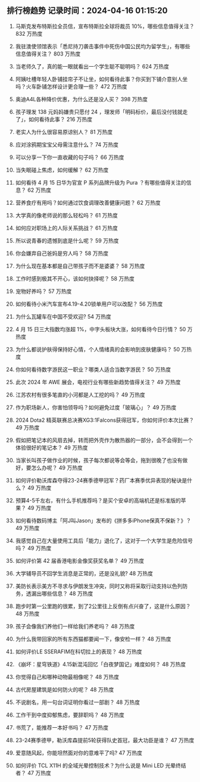 
## 排行榜趋势 记录时间：2024-04-16 01:15:20
  
  1. 马斯克发布特斯拉全员信，宣布特斯拉全球将裁员 10%，哪些信息值得关注？ 832 万热度
    
  2. 我驻澳使领馆表示「悉尼持刀袭击事件中死伤中国公民均为留学生」，有哪些信息值得关注？ 803 万热度
    
  3. 当老师久了，真的能一眼就看出一个学生聪不聪明吗？ 624 万热度
    
  4. 阿姨吐槽年轻人卧铺挂帘子不让坐，如何看待此事？你买到下铺介意别人坐吗？火车卧铺怎样设计更合理一些？ 472 万热度
    
  5. 奥迪A4L各种降价优惠，为什么还是没人买？ 398 万热度
    
  6. 孩子理发 138 元妈妈嫌贵只愿付 24 ，理发师「明码标价，最后没付钱就走了」，如何看待此事？ 216 万热度
    
  7. 老实人为什么很容易原谅别人？ 81 万热度
    
  8. 应对涂鸦期宝宝父母需注意什么？ 74 万热度
    
  9. 可以分享一下你一直收藏的句子吗？ 66 万热度
    
  10. 当失眠碰上焦虑，如何缓解？ 62 万热度
    
  11. 如何看待 4 月 15 日华为官宣 P 系列品牌升级为 Pura ？有哪些值得关注的信息？ 62 万热度
    
  12. 营养食疗有用吗？如何通过饮食调理改善健康问题？ 62 万热度
    
  13. 大学真的像老师说的那么轻松吗？ 61 万热度
    
  14. 如何应对职场上的人际关系挑战？ 61 万热度
    
  15. 所以说青春的遗憾到底是什么呢？ 59 万热度
    
  16. 你会嫌弃自己爸妈是穷人吗？ 58 万热度
    
  17. 为什么现在基本都是自己带孩子而不是婆婆？ 58 万热度
    
  18. 工作时感到极其不开心，该如何抉择呢？ 58 万热度
    
  19. 宠物好养吗？ 57 万热度
    
  20. 如何看待小米汽车宣布4.19-4.20锁单用户可以改配？ 56 万热度
    
  21. 为什么瓦罐车在中国不受欢迎? 54 万热度
    
  22. 4 月 15 日三大指数均涨超 1%，中字头板块大涨，如何看待今日行情？ 50 万热度
    
  23. 为什么都说护肤得保持好心情，个人情绪真的会影响到皮肤健康吗？ 50 万热度
    
  24. 你如何看待数字游民这一职业？哪类人适合当数字游民？ 50 万热度
    
  25. 此次 2024 年 AWE 展会，电视行业有哪些新趋势值得关注？ 49 万热度
    
  26. 江苏农村有很多笔直的小河都是人工挖的吗？ 49 万热度
    
  27. 作为职场新人，你害怕领导吗？如何避免过度「玻璃心」？ 49 万热度
    
  28. 2024 Dota2 精英联赛总决赛XG3:1Falcons获得冠军，你如何评价本次比赛？ 49 万热度
    
  29. 假如把笔记本的风扇去掉，转而把外壳作为散热器的一部分，会不会得到一个体验很好的笔记本？ 49 万热度
    
  30. 当家长叫孩子做作业的时候，孩子每次都说等会等会，拖到很晚了也没有做好，要怎么办呢？ 49 万热度
    
  31. 如何评价勒沃库森夺得23-24赛季德甲冠军？药厂本赛季优异表现的秘诀是什么？ 49 万热度
    
  32. 预算4-5千左右，有什么手机推荐吗？是买个安卓的高端机还是标准版的苹果？ 49 万热度
    
  33. 如何看待数码博主「阿J叫Jason」发布的《拼多多iPhone保真不保新？》？ 49 万热度
    
  34. 我感觉自己在大量使用工具后「能力」退化了，这对于一个大学生是危险信号吗？ 49 万热度
    
  35. 如何评价第 42 届香港电影金像奖获奖名单？ 49 万热度
    
  36. 大学辅导员不回学生消息是正常的，还是没礼貌? 48 万热度
    
  37. 美防长表示美方不寻求与伊朗发生冲突，同时又称将采取行动支持以色列防务，透漏出哪些信息？ 48 万热度
    
  38. 跑步时第一公里跑的很累，到了2公里往上反倒有点兴奋了，这是什么原因？ 48 万热度
    
  39. 孩子会像我们养他们一样给我们养老吗？ 48 万热度
    
  40. 为什么我带回家的所有东西猫都要闻一下，像安检一样？ 48 万热度
    
  41. 如何评价LE SSERAFIM在科切拉上的表现？ 48 万热度
    
  42. 《崩坏：星穹铁道》4.15新混沌回忆「白夜梦国记」难度如何？ 48 万热度
    
  43. 你觉得自己和哪种动物最相像呢？ 48 万热度
    
  44. 古代房屋建筑是如何防火的呢？ 48 万热度
    
  45. 不说剧名，用一句台词证明你看过一部剧？ 48 万热度
    
  46. 工作干到中度抑郁焦虑，要辞职吗？ 48 万热度
    
  47. 书荒了，能推荐一本好书吗？ 47 万热度
    
  48. 23-24赛季德甲，勒沃库森提前5轮获得队史首冠，最大功臣是谁？ 47 万热度
    
  49. 爱意随风起，你能坦然面对你的意难平了吗? 47 万热度
    
  50. 如何评价 TCL X11H 的全域光晕控制技术？为什么说是 Mini LED 光晕终结者？ 47 万热度
    
